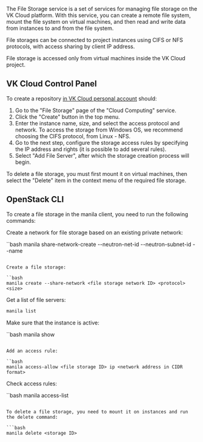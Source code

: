 The File Storage service is a set of services for managing file storage on the VK Cloud platform. With this service, you can create a remote file system, mount the file system on virtual machines, and then read and write data from instances to and from the file system.

File storages can be connected to project instances using CIFS or NFS protocols, with access sharing by client IP address.

<info>

File storage is accessed only from virtual machines inside the VK Cloud project.

</info>

## VK Cloud Control Panel

To create a repository [in VK Cloud personal account](https://mcs.mail.ru/app/services/infra/shares/) should:

1. Go to the "File Storage" page of the "Cloud Computing" service.
2. Click the "Create" button in the top menu.
3. Enter the instance name, size, and select the access protocol and network. To access the storage from Windows OS, we recommend choosing the CIFS protocol, from Linux - NFS.
4. Go to the next step, configure the storage access rules by specifying the IP address and rights (it is possible to add several rules).
5. Select "Add File Server", after which the storage creation process will begin.

To delete a file storage, you must first mount it on virtual machines, then select the "Delete" item in the context menu of the required file storage.

## OpenStack CLI

To create a file storage in the manila client, you need to run the following commands:

Create a network for file storage based on an existing private network:

``bash
manila share-network-create --neutron-net-id <private network ID> --neutron-subnet-id <subnet ID> --name <storage network name>
```

Create a file storage:

``bash
manila create --share-network <file storage network ID> <protocol> <size>
```

Get a list of file servers:

```bash
manila list
```

Make sure that the instance is active:

``bash
manila show <instance ID>
```

Add an access rule:

``bash
manila access-allow <file storage ID> ip <network address in CIDR format>
```

Check access rules:

``bash
manila access-list <file storage ID>
```

To delete a file storage, you need to mount it on instances and run the delete command:

```bash
manila delete <storage ID>
```
